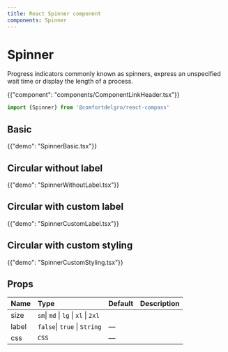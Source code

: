 ```yaml
---
title: React Spinner component
components: Spinner
---
```


# Spinner

<p class="description">Progress indicators commonly known as spinners, express an unspecified wait time or display the length of a process.</p>

{{"component": "components/ComponentLinkHeader.tsx"}}

```jsx
import {Spinner} from '@comfortdelgro/react-compass'
```

## Basic

{{"demo": "SpinnerBasic.tsx"}}

## Circular without label

{{"demo": "SpinnerWithoutLabel.tsx"}}

## Circular with custom label

{{"demo": "SpinnerCustomLabel.tsx"}}

## Circular with custom styling

{{"demo": "SpinnerCustomStyling.tsx"}}

## Props

| Name  | Type                                 | Default | Description |
| :---- | :----------------------------------- | :------ | :---------- |
| size  | `sm`\| `md` \| `lg` \| `xl` \| `2xl` |         |             |
| label | `false`\| `true` \| `String`         | —       |             |
| css   | `CSS`                                | —       |             |
